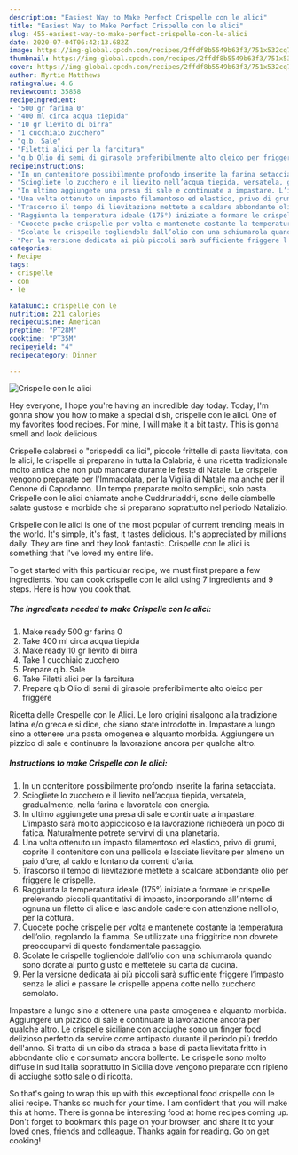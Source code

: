 ```yaml
---
description: "Easiest Way to Make Perfect Crispelle con le alici"
title: "Easiest Way to Make Perfect Crispelle con le alici"
slug: 455-easiest-way-to-make-perfect-crispelle-con-le-alici
date: 2020-07-04T06:42:13.682Z
image: https://img-global.cpcdn.com/recipes/2ffdf8b5549b63f3/751x532cq70/crispelle-con-le-alici-recipe-main-photo.jpg
thumbnail: https://img-global.cpcdn.com/recipes/2ffdf8b5549b63f3/751x532cq70/crispelle-con-le-alici-recipe-main-photo.jpg
cover: https://img-global.cpcdn.com/recipes/2ffdf8b5549b63f3/751x532cq70/crispelle-con-le-alici-recipe-main-photo.jpg
author: Myrtie Matthews
ratingvalue: 4.6
reviewcount: 35858
recipeingredient:
- "500 gr farina 0"
- "400 ml circa acqua tiepida"
- "10 gr lievito di birra"
- "1 cucchiaio zucchero"
- "q.b. Sale"
- "Filetti alici per la farcitura"
- "q.b Olio di semi di girasole preferibilmente alto oleico per friggere"
recipeinstructions:
- "In un contenitore possibilmente profondo inserite la farina setacciata."
- "Sciogliete lo zucchero e il lievito nell’acqua tiepida, versatela, gradualmente, nella farina e lavoratela con energia."
- "In ultimo aggiungete una presa di sale e continuate a impastare. L’impasto sarà molto appiccicoso e la lavorazione richiederà un poco di fatica. Naturalmente potrete servirvi di una planetaria."
- "Una volta ottenuto un impasto filamentoso ed elastico, privo di grumi, coprite il contenitore con una pellicola e lasciate lievitare per almeno un paio d’ore, al caldo e lontano da correnti d’aria."
- "Trascorso il tempo di lievitazione mettete a scaldare abbondante olio per friggere le crispelle."
- "Raggiunta la temperatura ideale (175°) iniziate a formare le crispelle prelevando piccoli quantitativi di impasto, incorporando all’interno di ognuna un filetto di alice e lasciandole cadere con attenzione nell’olio, per la cottura."
- "Cuocete poche crispelle per volta e mantenete costante la temperatura dell’olio, regolando la fiamma. Se utilizzate una friggitrice non dovrete preoccuparvi di questo fondamentale passaggio."
- "Scolate le crispelle togliendole dall’olio con una schiumarola quando sono dorate al punto giusto e mettetele su carta da cucina."
- "Per la versione dedicata ai più piccoli sarà sufficiente friggere l’impasto senza le alici e passare le crispelle appena cotte nello zucchero semolato."
categories:
- Recipe
tags:
- crispelle
- con
- le

katakunci: crispelle con le 
nutrition: 221 calories
recipecuisine: American
preptime: "PT28M"
cooktime: "PT35M"
recipeyield: "4"
recipecategory: Dinner

---
```



![Crispelle con le alici](https://img-global.cpcdn.com/recipes/2ffdf8b5549b63f3/751x532cq70/crispelle-con-le-alici-recipe-main-photo.jpg)

Hey everyone, I hope you're having an incredible day today. Today, I'm gonna show you how to make a special dish, crispelle con le alici. One of my favorites food recipes. For mine, I will make it a bit tasty. This is gonna smell and look delicious.

Crispelle calabresi o &#34;crispeddi ca lici&#34;, piccole frittelle di pasta lievitata, con le alici, le crispelle si preparano in tutta la Calabria, è una ricetta tradizionale molto antica che non può mancare durante le feste di Natale. Le crispelle vengono preparate per l&#39;Immacolata, per la Vigilia di Natale ma anche per il Cenone di Capodanno. Un tempo preparate molto semplici, solo pasta. Crispelle con le alici chiamate anche Cuddruriaddri, sono delle ciambelle salate gustose e morbide che si preparano soprattutto nel periodo Natalizio.

Crispelle con le alici is one of the most popular of current trending meals in the world. It's simple, it's fast, it tastes delicious. It's appreciated by millions daily. They are fine and they look fantastic. Crispelle con le alici is something that I've loved my entire life.


To get started with this particular recipe, we must first prepare a few ingredients. You can cook crispelle con le alici using 7 ingredients and 9 steps. Here is how you cook that.

<!--inarticleads1-->

##### The ingredients needed to make Crispelle con le alici:

1. Make ready 500 gr farina 0
1. Take 400 ml circa acqua tiepida
1. Make ready 10 gr lievito di birra
1. Take 1 cucchiaio zucchero
1. Prepare q.b. Sale
1. Take Filetti alici per la farcitura
1. Prepare q.b Olio di semi di girasole preferibilmente alto oleico per friggere


Ricetta delle Crespelle con le Alici. Le loro origini risalgono alla tradizione latina e/o greca e si dice, che siano state introdotte in. Impastare a lungo sino a ottenere una pasta omogenea e alquanto morbida. Aggiungere un pizzico di sale e continuare la lavorazione ancora per qualche altro. 

<!--inarticleads2-->

##### Instructions to make Crispelle con le alici:

1. In un contenitore possibilmente profondo inserite la farina setacciata.
1. Sciogliete lo zucchero e il lievito nell’acqua tiepida, versatela, gradualmente, nella farina e lavoratela con energia.
1. In ultimo aggiungete una presa di sale e continuate a impastare. L’impasto sarà molto appiccicoso e la lavorazione richiederà un poco di fatica. Naturalmente potrete servirvi di una planetaria.
1. Una volta ottenuto un impasto filamentoso ed elastico, privo di grumi, coprite il contenitore con una pellicola e lasciate lievitare per almeno un paio d’ore, al caldo e lontano da correnti d’aria.
1. Trascorso il tempo di lievitazione mettete a scaldare abbondante olio per friggere le crispelle.
1. Raggiunta la temperatura ideale (175°) iniziate a formare le crispelle prelevando piccoli quantitativi di impasto, incorporando all’interno di ognuna un filetto di alice e lasciandole cadere con attenzione nell’olio, per la cottura.
1. Cuocete poche crispelle per volta e mantenete costante la temperatura dell’olio, regolando la fiamma. Se utilizzate una friggitrice non dovrete preoccuparvi di questo fondamentale passaggio.
1. Scolate le crispelle togliendole dall’olio con una schiumarola quando sono dorate al punto giusto e mettetele su carta da cucina.
1. Per la versione dedicata ai più piccoli sarà sufficiente friggere l’impasto senza le alici e passare le crispelle appena cotte nello zucchero semolato.


Impastare a lungo sino a ottenere una pasta omogenea e alquanto morbida. Aggiungere un pizzico di sale e continuare la lavorazione ancora per qualche altro. Le crispelle siciliane con acciughe sono un finger food delizioso perfetto da servire come antipasto durante il periodo più freddo dell&#39;anno. Si tratta di un cibo da strada a base di pasta lievitata fritto in abbondante olio e consumato ancora bollente. Le crispelle sono molto diffuse in sud Italia soprattutto in Sicilia dove vengono preparate con ripieno di acciughe sotto sale o di ricotta. 

So that's going to wrap this up with this exceptional food crispelle con le alici recipe. Thanks so much for your time. I am confident that you will make this at home. There is gonna be interesting food at home recipes coming up. Don't forget to bookmark this page on your browser, and share it to your loved ones, friends and colleague. Thanks again for reading. Go on get cooking!

